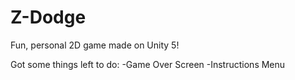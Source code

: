 # Z-Dodge
Fun, personal 2D game made on Unity 5!

Got some things left to do:
-Game Over Screen
-Instructions Menu
